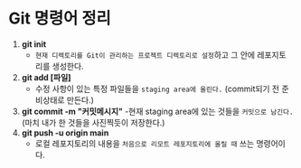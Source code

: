 # Git 명령어 정리

1. **git init** 
    - `현재 디렉토리를 Git이 관리하는 프로젝트 디렉토리로 설정`하고 그 안에 레포지토리를 생성한다.
2. **git add [파일]**
    - 수정 사항이 있는 특정 파일들을 `staging area에 올린다.` (commit되기 전 준비상태로 만든다.)
3. **git commit -m "커밋메시지"**
    -현재 staging area에 있는 것들을 `커밋으로 남긴다.` (마치 내가 한 것들을 사진찍듯이 저장한다.)
4. **git push -u origin main** 
    - 로컬 레포지토리의 내용을 `처음으로 리모트 레포지토리에 올릴 때` 쓰는 명령어이다.
